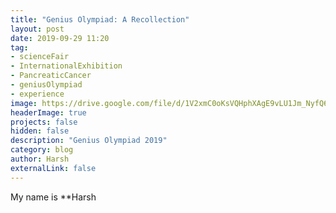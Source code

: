 ```yaml
---
title: "Genius Olympiad: A Recollection"
layout: post
date: 2019-09-29 11:20
tag:
- scienceFair
- InternationalExhibition
- PancreaticCancer
- geniusOlympiad
- experience
image: https://drive.google.com/file/d/1V2xmC0oKsVQHphXAgE9vLU1Jm_NyfQ6o/view?usp=sharing
headerImage: true
projects: false
hidden: false
description: "Genius Olympiad 2019"
category: blog
author: Harsh
externalLink: false
---
```


My name is **Harsh
